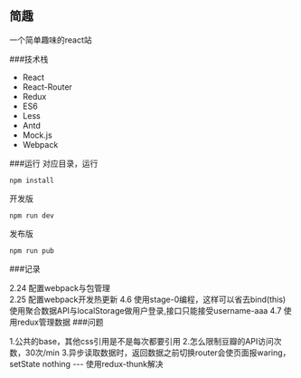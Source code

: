 ## 简趣
一个简单趣味的react站

###技术栈
- React
- React-Router
- Redux
- ES6
- Less
- Antd
- Mock.js
- Webpack
    
###运行
对应目录，运行

    npm install

开发版
    
    npm run dev

发布版

    npm run pub

###记录

2.24
配置webpack与包管理  
2.25
配置webpack开发热更新
4.6
使用stage-0编程，这样可以省去bind(this)
使用聚合数据API与localStorage做用户登录,接口只能接受username-aaa
4.7
使用redux管理数据
###问题

1.公共的base，其他css引用是不是每次都要引用
2.怎么限制豆瓣的API访问次数，30次/min
3.异步读取数据时，返回数据之前切换router会使页面报waring，setState nothing --- 使用redux-thunk解决
